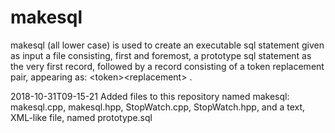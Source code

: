 # makesql
makesql (all lower case) is used to create an executable sql statement given as input a file consisting, first and foremost, a prototype sql statement as the very first record, followed by a record consisting of a token replacement pair, appearing as: &lt;token>&lt;replacement> .


2018-10-31T09-15-21 Added files to this repository named makesql: makesql.cpp, makesql.hpp, StopWatch.cpp, StopWatch.hpp, and a text, XML-like file, named prototype.sql
